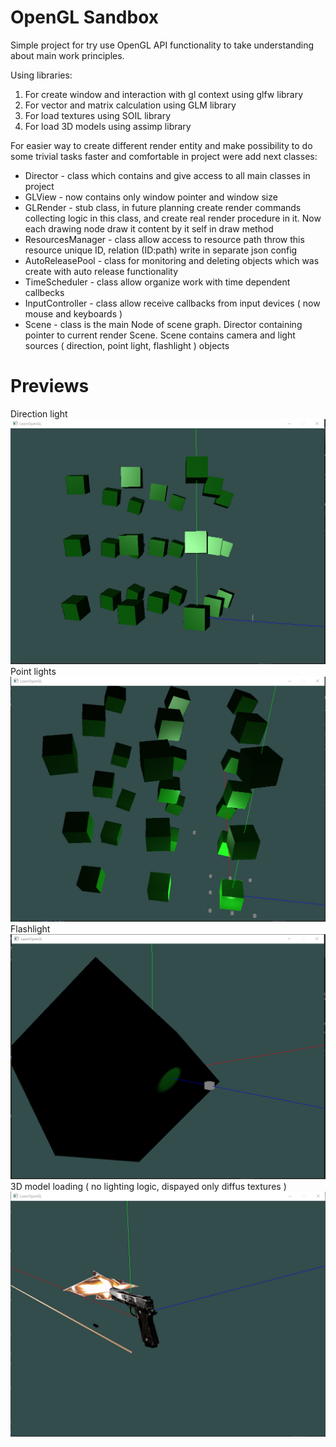 # OpenGL Sandbox
Simple project for try use OpenGL API functionality to take understanding about main work principles.

Using libraries:
1. For create window and interaction with gl context using glfw library
2. For vector and matrix calculation using GLM library
3. For load textures using SOIL library
4. For load 3D models using assimp library

For easier way to create different render entity and make possibility to do some trivial tasks faster and comfortable in project were add next classes:
* Director - class which contains and give access to all main classes in project
* GLView - now contains only window pointer and window size
* GLRender - stub class, in future planning create render commands collecting logic in this class, and create real render procedure in it. Now each drawing node draw it content by it self in draw method
* ResourcesManager - class allow access to resource path throw this resource unique ID, relation (ID:path) write in separate json config
* AutoReleasePool - class for monitoring and deleting objects which was create with auto release functionality
* TimeScheduler - class allow organize work with time dependent callbecks
* InputController - class allow receive callbacks from input devices ( now mouse and keyboards )
* Scene - class is the main Node of scene graph. Director containing pointer to current render Scene. Scene contains camera and light sources ( direction, point light, flashlight ) objects

# Previews
Direction light
![DirectionLight](images/direction_light.png "Direction light sample")
Point lights
![PointLights](images/point_lights.png "Point lights sample")
Flashlight
![Flashlihgt](images/flashlight.png "Flashlight sample")
3D model loading ( no lighting logic, dispayed only diffus textures )
![3DModel](images/3d_model_no_lihgt.png "3D model sample")
